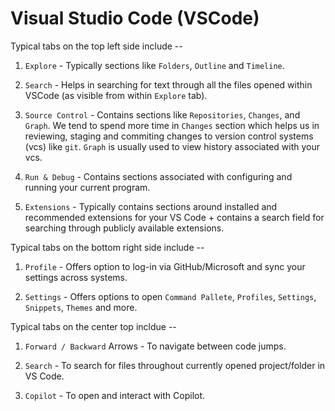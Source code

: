 # Visual Studio Code (VSCode)

Typical tabs on the top left side include --

1. `Explore` - Typically sections like `Folders`, `Outline` and `Timeline`.

2. `Search` - Helps in searching for text through all the files opened within VSCode (as visible from within `Explore` tab).

3. `Source Control` - Contains sections like `Repositories`, `Changes`, and `Graph`. We tend to spend more time in `Changes` section which helps us in reviewing, staging and commiting changes to version control systems (vcs) like `git`. `Graph` is usually used to view history associated with your vcs.

4. `Run & Debug` - Contains sections associated with configuring and running your current program.

5. `Extensions` - Typically contains sections around installed and recommended extensions for your VS Code + contains a search field for searching through publicly available extensions.

Typical tabs on the bottom right side include --

1. `Profile` - Offers option to log-in via GitHub/Microsoft and sync your settings across systems.

2. `Settings` - Offers options to open `Command Pallete`, `Profiles`, `Settings`, `Snippets`, `Themes` and more.

Typical tabs on the center top incldue --

1. `Forward / Backward` Arrows - To navigate between code jumps.

2. `Search` - To search for files throughout currently opened project/folder in VS Code.

3. `Copilot` - To open and interact with Copilot.
